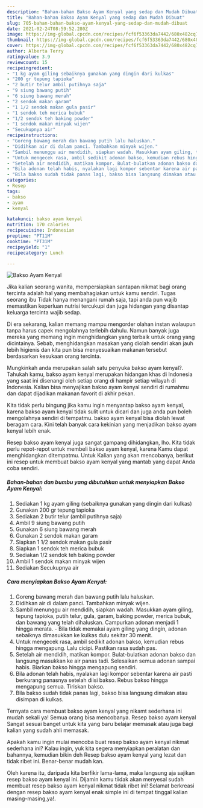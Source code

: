 ```yaml
---
description: "Bahan-bahan Bakso Ayam Kenyal yang sedap dan Mudah Dibuat"
title: "Bahan-bahan Bakso Ayam Kenyal yang sedap dan Mudah Dibuat"
slug: 705-bahan-bahan-bakso-ayam-kenyal-yang-sedap-dan-mudah-dibuat
date: 2021-02-24T08:59:52.280Z
image: https://img-global.cpcdn.com/recipes/fcf6f53363da7442/680x482cq70/bakso-ayam-kenyal-foto-resep-utama.jpg
thumbnail: https://img-global.cpcdn.com/recipes/fcf6f53363da7442/680x482cq70/bakso-ayam-kenyal-foto-resep-utama.jpg
cover: https://img-global.cpcdn.com/recipes/fcf6f53363da7442/680x482cq70/bakso-ayam-kenyal-foto-resep-utama.jpg
author: Alberta Terry
ratingvalue: 3.9
reviewcount: 15
recipeingredient:
- "1 kg ayam giling sebaiknya gunakan yang dingin dari kulkas"
- "200 gr tepung tapioka"
- "2 butir telur ambil putihnya saja"
- "9 siung bawang putih"
- "6 siung bawang merah"
- "2 sendok makan garam"
- "1 1/2 sendok makan gula pasir"
- "1 sendok teh merica bubuk"
- "1/2 sendok teh baking powder"
- "1 sendok makan minyak wijen"
- "Secukupnya air"
recipeinstructions:
- "Goreng bawang merah dan bawang putih lalu haluskan."
- "Didihkan air di dalam panci. Tambahkan minyak wijen."
- "Sambil menunggu air mendidih, siapkan wadah. Masukkan ayam giling, tepung tapioka, putih telur, gula, garam, baking powder, merica bubuk, dan bawang yang telah dihaluskan. Campurkan adonan menjadi 1 hingga merata. Bila tidak memakai ayam giling yang dingin, adonan sebaiknya dimasukkan ke kulkas dulu sekitar 30 menit."
- "Untuk mengecek rasa, ambil sedikit adonan bakso, kemudian rebus hingga mengapung. Lalu cicipi. Pastikan rasa sudah pas."
- "Setelah air mendidih, matikan kompor. Bulat-bulatkan adonan bakso dan langsung masukkan ke air panas tadi. Selesaikan semua adonan sampai habis. Biarkan bakso hingga mengapung sendiri."
- "Bila adonan telah habis, nyalakan lagi kompor sebentar karena air pasti berkurang panasnya setelah diisi bakso. Rebus bakso hingga mengapung semua. Tiriskan bakso."
- "Bila bakso sudah tidak panas lagi, bakso bisa langsung dimakan atau disimpan di kulkas."
categories:
- Resep
tags:
- bakso
- ayam
- kenyal

katakunci: bakso ayam kenyal 
nutrition: 170 calories
recipecuisine: Indonesian
preptime: "PT11M"
cooktime: "PT31M"
recipeyield: "1"
recipecategory: Lunch

---
```



![Bakso Ayam Kenyal](https://img-global.cpcdn.com/recipes/fcf6f53363da7442/680x482cq70/bakso-ayam-kenyal-foto-resep-utama.jpg)

Jika kalian seorang wanita, mempersiapkan santapan nikmat bagi orang tercinta adalah hal yang membahagiakan untuk kamu sendiri. Tugas seorang ibu Tidak hanya menangani rumah saja, tapi anda pun wajib memastikan keperluan nutrisi tercukupi dan juga hidangan yang disantap keluarga tercinta wajib sedap.

Di era  sekarang, kalian memang mampu mengorder olahan instan walaupun tanpa harus capek mengolahnya terlebih dahulu. Namun banyak juga mereka yang memang ingin menghidangkan yang terbaik untuk orang yang dicintainya. Sebab, menghidangkan masakan yang diolah sendiri akan jauh lebih higienis dan kita pun bisa menyesuaikan makanan tersebut berdasarkan kesukaan orang tercinta. 



Mungkinkah anda merupakan salah satu penyuka bakso ayam kenyal?. Tahukah kamu, bakso ayam kenyal merupakan hidangan khas di Indonesia yang saat ini disenangi oleh setiap orang di hampir setiap wilayah di Indonesia. Kalian bisa menyajikan bakso ayam kenyal sendiri di rumahmu dan dapat dijadikan makanan favorit di akhir pekan.

Kita tidak perlu bingung jika kamu ingin menyantap bakso ayam kenyal, karena bakso ayam kenyal tidak sulit untuk dicari dan juga anda pun boleh mengolahnya sendiri di tempatmu. bakso ayam kenyal bisa diolah lewat beragam cara. Kini telah banyak cara kekinian yang menjadikan bakso ayam kenyal lebih enak.

Resep bakso ayam kenyal juga sangat gampang dihidangkan, lho. Kita tidak perlu repot-repot untuk membeli bakso ayam kenyal, karena Kamu dapat menghidangkan ditempatmu. Untuk Kalian yang akan mencobanya, berikut ini resep untuk membuat bakso ayam kenyal yang mantab yang dapat Anda coba sendiri.

<!--inarticleads1-->

##### Bahan-bahan dan bumbu yang dibutuhkan untuk menyiapkan Bakso Ayam Kenyal:

1. Sediakan 1 kg ayam giling (sebaiknya gunakan yang dingin dari kulkas)
1. Gunakan 200 gr tepung tapioka
1. Sediakan 2 butir telur (ambil putihnya saja)
1. Ambil 9 siung bawang putih
1. Gunakan 6 siung bawang merah
1. Gunakan 2 sendok makan garam
1. Siapkan 1 1/2 sendok makan gula pasir
1. Siapkan 1 sendok teh merica bubuk
1. Sediakan 1/2 sendok teh baking powder
1. Ambil 1 sendok makan minyak wijen
1. Sediakan Secukupnya air




<!--inarticleads2-->

##### Cara menyiapkan Bakso Ayam Kenyal:

1. Goreng bawang merah dan bawang putih lalu haluskan.
1. Didihkan air di dalam panci. Tambahkan minyak wijen.
1. Sambil menunggu air mendidih, siapkan wadah. Masukkan ayam giling, tepung tapioka, putih telur, gula, garam, baking powder, merica bubuk, dan bawang yang telah dihaluskan. Campurkan adonan menjadi 1 hingga merata. - Bila tidak memakai ayam giling yang dingin, adonan sebaiknya dimasukkan ke kulkas dulu sekitar 30 menit.
1. Untuk mengecek rasa, ambil sedikit adonan bakso, kemudian rebus hingga mengapung. Lalu cicipi. Pastikan rasa sudah pas.
1. Setelah air mendidih, matikan kompor. Bulat-bulatkan adonan bakso dan langsung masukkan ke air panas tadi. Selesaikan semua adonan sampai habis. Biarkan bakso hingga mengapung sendiri.
1. Bila adonan telah habis, nyalakan lagi kompor sebentar karena air pasti berkurang panasnya setelah diisi bakso. Rebus bakso hingga mengapung semua. Tiriskan bakso.
1. Bila bakso sudah tidak panas lagi, bakso bisa langsung dimakan atau disimpan di kulkas.




Ternyata cara membuat bakso ayam kenyal yang nikamt sederhana ini mudah sekali ya! Semua orang bisa mencobanya. Resep bakso ayam kenyal Sangat sesuai banget untuk kita yang baru belajar memasak atau juga bagi kalian yang sudah ahli memasak.

Apakah kamu ingin mulai mencoba buat resep bakso ayam kenyal nikmat sederhana ini? Kalau ingin, yuk kita segera menyiapkan peralatan dan bahannya, kemudian bikin deh Resep bakso ayam kenyal yang lezat dan tidak ribet ini. Benar-benar mudah kan. 

Oleh karena itu, daripada kita berfikir lama-lama, maka langsung aja sajikan resep bakso ayam kenyal ini. Dijamin kamu tiidak akan menyesal sudah membuat resep bakso ayam kenyal nikmat tidak ribet ini! Selamat berkreasi dengan resep bakso ayam kenyal enak simple ini di tempat tinggal kalian masing-masing,ya!.

